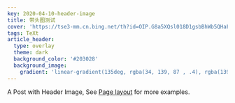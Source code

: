 ```yaml
---
key: 2020-04-10-header-image
title: 带头图测试
cover: 'https://tse3-mm.cn.bing.net/th?id=OIP.G8a5XQsl018D1gsbBhWb5QHaFF&pid=Api&rs=1'
tags: TeXt
article_header:
  type: overlay
  theme: dark
  background_color: '#203028'
  background_image:
    gradient: 'linear-gradient(135deg, rgba(34, 139, 87 , .4), rgba(139, 34, 139, .4))'
---
```


A Post with Header Image, See [Page layout](https://tianqi.name/jekyll-TeXt-theme/samples.html#page-layout) for more examples.

<!--more-->
